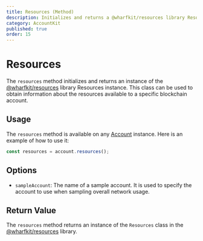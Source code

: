 ```yaml
---
title: Resources (Method)
description: Initializes and returns a @wharfkit/resources library Resources instance configured for a specific blockchain account.
category: AccountKit
published: true
order: 15
---
```


# Resources

The `resources` method initializes and returns an instance of the [@wharfkit/resources](https://www.npmjs.com/package/@wharfkit/resources) library Resources instance. This class can be used to obtain information about the resources available to a specific blockchain account.

## Usage

The `resources` method is available on any [Account](/docs/account-kit/account) instance. Here is an example of how to use it:

```typescript
const resources = account.resources();
```

## Options

- `sampleAccount`:  The name of a sample account. It is used to specify the account to use when sampling overall network usage.

## Return Value

The `resources` method returns an instance of the `Resources` class in the [@wharfkit/resources](https://www.npmjs.com/package/@wharfkit/resources) library.
